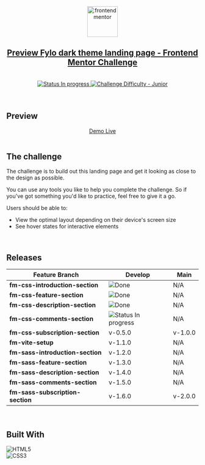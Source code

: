 <div align="center">
  <img src="https://www.frontendmentor.io/static/images/logo-mobile.svg" alt="frontendmentor" width="80">
  <br />
  <h2 align="center">
   <a href="https://www.frontendmentor.io/challenges/fylo-dark-theme-landing-page-5ca5f2d21e82137ec91a50fd"  target="_blank">
        Preview Fylo dark theme landing page - Frontend Mentor Challenge
    </a>
  </h2>
</div>
<br />
<!-- Badges -->
<div align="center">
  <!-- Status -->
  <a href="#">
    <img src="https://img.shields.io/badge/Status-In_Progress-yellow" alt="Status In progress">
  </a>

  <!-- Difficulty -->
  <a href="https://www.frontendmentor.io/challenges?difficulties=1"  target="_blank">
    <img src="https://img.shields.io/badge/Difficulty-Junior-green" alt="Challenge Difficulty - Junior">
  </a>
</div>
<br />
<br />

## **Preview**
<div align='center'>
  <a href="https://clarerodev.github.io/fm-fylo-landing-page/" target="_blank">Demo Live</a>
</div>
<br />

## **The challenge**
The challenge is to build out this landing page and get it looking as close to the design as possible.

You can use any tools you like to help you complete the challenge. So if you've got something you'd like to practice, feel free to give it a go.

Users should be able to:

- View the optimal layout depending on their device's screen size
- See hover states for interactive elements
<br />

## **Releases**
<table>
<thead>
  <tr>
    <th>Feature Branch</th>
    <th>Develop</th>
    <th>Main</th>
  </tr>
</thead>
<tbody>
  <tr>
    <td>
      <b>fm-css-introduction-section</b>
    </td>
    <td>
      <img src="https://img.shields.io/badge/Done-v 0.1.0-green" alt="Done">
    </td>
    <td>N/A</td>
  </tr>
   <tr>
    <td>
      <b>fm-css-feature-section</b>
    </td>
    <td>
      <span>
         <img src="https://img.shields.io/badge/Done-v 0.2.0-green" alt="Done">
       </span>
    </td>
    <td>N/A</td>
  </tr>
  <tr>
    <td>
      <b>fm-css-description-section</b>
    </td>
    <td>
      <span>
        <img src="https://img.shields.io/badge/Done-v 0.3.0-green" alt="Done">
      </span>
    </td>
    <td>N/A</td>
  </tr> 
   <tr>
    <td>
      <b>fm-css-comments-section</b>
    </td>
    <td>
        <img src="https://img.shields.io/badge/In_Progress-v 0.4.0-yellow" alt="Status In progress">
    </td>
    <td>N/A</td>
  </tr> 
   <tr>
    <td>
      <b>fm-css-subscription-section</b>
    </td>
    <td>
      <span>v-0.5.0</span>
    </td>
    <td>v-1.0.0</td>
  </tr>
   <tr>
    <td>
      <b>fm-vite-setup</b>
    </td>
    <td>
      <span>v-1.1.0</span>
    </td>
    <td>N/A</td>
  </tr>
   <tr>
    <td>
      <b>fm-sass-introduction-section</b>
    </td>
    <td>
      <span>v-1.2.0</span>
    </td>
    <td>N/A</td>
  </tr>
   <tr>
    <td>
      <b>fm-sass-feature-section</b>
    </td>
    <td>
      <span>v-1.3.0</span>
    </td>
    <td>N/A</td>
  </tr>
  <tr>
    <td>
      <b>fm-sass-description-section</b>
    </td>
    <td>
      <span>v-1.4.0</span>
    </td>
    <td>N/A</td>
  </tr> 
   <tr>
    <td>
      <b>fm-sass-comments-section</b>
    </td>
    <td>
      <span>v-1.5.0</span>
    </td>
    <td>N/A</td>
  </tr> 
   <tr>
    <td>
      <b>fm-sass-subscription-section</b>
    </td>
    <td>
      <span>v-1.6.0</span>
    </td>
    <td>v-2.0.0</td>
  </tr> 
</tbody>
</table>
<br />

## **Built With**
![HTML5](https://img.shields.io/badge/html5-%23E34F26.svg?logo=html5&logoColor=white)   
![CSS3](https://img.shields.io/badge/css3-%231572B6.svg?logo=css3&logoColor=white) 

<br>


